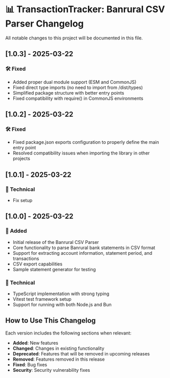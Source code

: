 # 📊 TransactionTracker: Banrural CSV Parser Changelog

All notable changes to this project will be documented in this file.

## [1.0.3] - 2025-03-22

### 🛠️ Fixed

- Added proper dual module support (ESM and CommonJS)
- Fixed direct type imports (no need to import from /dist/types)
- Simplified package structure with better entry points
- Fixed compatibility with require() in CommonJS environments

## [1.0.2] - 2025-03-22

### 🛠️ Fixed

- Fixed package.json exports configuration to properly define the main entry point
- Resolved compatibility issues when importing the library in other projects

## [1.0.1] - 2025-03-22

### 🔧 Technical

- Fix setup

## [1.0.0] - 2025-03-22

### 🚀 Added

- Initial release of the Banrural CSV Parser
- Core functionality to parse Banrural bank statements in CSV format
- Support for extracting account information, statement period, and transactions
- CSV export capabilities
- Sample statement generator for testing

### 🔧 Technical

- TypeScript implementation with strong typing
- Vitest test framework setup
- Support for running with both Node.js and Bun

## How to Use This Changelog

Each version includes the following sections when relevant:

- **Added**: New features
- **Changed**: Changes in existing functionality
- **Deprecated**: Features that will be removed in upcoming releases
- **Removed**: Features removed in this release
- **Fixed**: Bug fixes
- **Security**: Security vulnerability fixes
